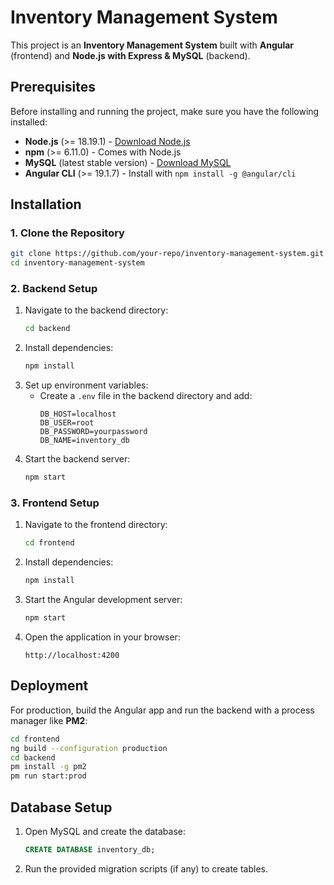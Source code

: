 # Inventory Management System

This project is an **Inventory Management System** built with **Angular** (frontend) and **Node.js with Express & MySQL** (backend).

## Prerequisites
Before installing and running the project, make sure you have the following installed:

- **Node.js** (>= 18.19.1) - [Download Node.js](https://nodejs.org/)
- **npm** (>= 6.11.0) - Comes with Node.js
- **MySQL** (latest stable version) - [Download MySQL](https://www.mysql.com/)
- **Angular CLI** (>= 19.1.7) - Install with `npm install -g @angular/cli`

## Installation

### 1. Clone the Repository
```sh
git clone https://github.com/your-repo/inventory-management-system.git
cd inventory-management-system
```

### 2. Backend Setup
1. Navigate to the backend directory:
   ```sh
   cd backend
   ```
2. Install dependencies:
   ```sh
   npm install
   ```
3. Set up environment variables:
   - Create a `.env` file in the backend directory and add:
     ```env
     DB_HOST=localhost
     DB_USER=root
     DB_PASSWORD=yourpassword
     DB_NAME=inventory_db
     ```
4. Start the backend server:
   ```sh
   npm start
   ```

### 3. Frontend Setup
1. Navigate to the frontend directory:
   ```sh
   cd frontend
   ```
2. Install dependencies:
   ```sh
   npm install
   ```
3. Start the Angular development server:
   ```sh
   npm start
   ```
4. Open the application in your browser:
   ```
   http://localhost:4200
   ```

## Deployment
For production, build the Angular app and run the backend with a process manager like **PM2**:
```sh
cd frontend
ng build --configuration production
cd backend
pm install -g pm2
pm run start:prod
```

## Database Setup
1. Open MySQL and create the database:
   ```sql
   CREATE DATABASE inventory_db;
   ```
2. Run the provided migration scripts (if any) to create tables.

